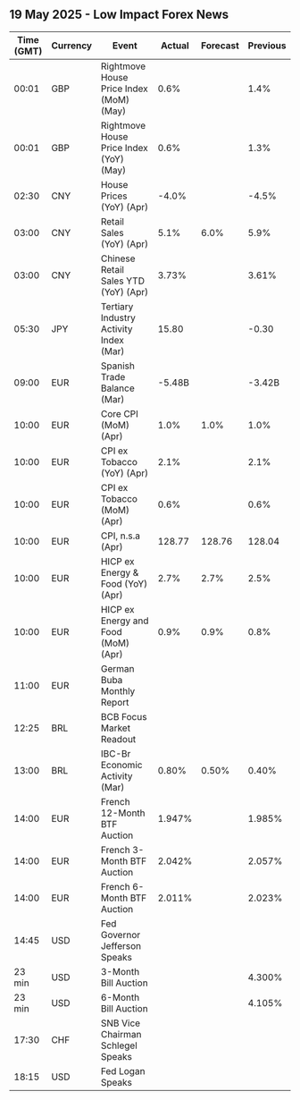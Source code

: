 ## 19 May 2025 - Low Impact Forex News

| Time (GMT) | Currency | Event | Actual | Forecast | Previous |
|------|----------|-------|--------|----------|----------|
| 00:01 | GBP | Rightmove House Price Index (MoM) (May) | 0.6% |  | 1.4% |
| 00:01 | GBP | Rightmove House Price Index (YoY) (May) | 0.6% |  | 1.3% |
| 02:30 | CNY | House Prices (YoY) (Apr) | -4.0% |  | -4.5% |
| 03:00 | CNY | Retail Sales (YoY) (Apr) | 5.1% | 6.0% | 5.9% |
| 03:00 | CNY | Chinese Retail Sales YTD (YoY) (Apr) | 3.73% |  | 3.61% |
| 05:30 | JPY | Tertiary Industry Activity Index (Mar) | 15.80 |  | -0.30 |
| 09:00 | EUR | Spanish Trade Balance (Mar) | -5.48B |  | -3.42B |
| 10:00 | EUR | Core CPI (MoM) (Apr) | 1.0% | 1.0% | 1.0% |
| 10:00 | EUR | CPI ex Tobacco (YoY) (Apr) | 2.1% |  | 2.1% |
| 10:00 | EUR | CPI ex Tobacco (MoM) (Apr) | 0.6% |  | 0.6% |
| 10:00 | EUR | CPI, n.s.a (Apr) | 128.77 | 128.76 | 128.04 |
| 10:00 | EUR | HICP ex Energy & Food (YoY) (Apr) | 2.7% | 2.7% | 2.5% |
| 10:00 | EUR | HICP ex Energy and Food (MoM) (Apr) | 0.9% | 0.9% | 0.8% |
| 11:00 | EUR | German Buba Monthly Report |  |  |  |
| 12:25 | BRL | BCB Focus Market Readout |  |  |  |
| 13:00 | BRL | IBC-Br Economic Activity (Mar) | 0.80% | 0.50% | 0.40% |
| 14:00 | EUR | French 12-Month BTF Auction | 1.947% |  | 1.985% |
| 14:00 | EUR | French 3-Month BTF Auction | 2.042% |  | 2.057% |
| 14:00 | EUR | French 6-Month BTF Auction | 2.011% |  | 2.023% |
| 14:45 | USD | Fed Governor Jefferson Speaks |  |  |  |
| 23 min | USD | 3-Month Bill Auction |  |  | 4.300% |
| 23 min | USD | 6-Month Bill Auction |  |  | 4.105% |
| 17:30 | CHF | SNB Vice Chairman Schlegel Speaks |  |  |  |
| 18:15 | USD | Fed Logan Speaks |  |  |  |
